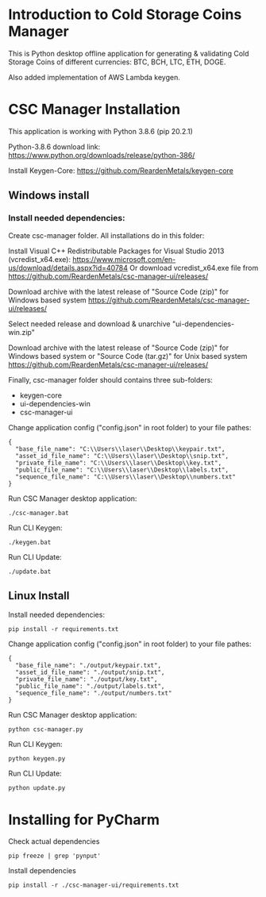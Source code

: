 # Introduction to Cold Storage Coins Manager

This is Python desktop offline application for generating & validating Cold Storage Coins of different currencies: BTC, BCH, LTC, ETH, DOGE.

Also added implementation of AWS Lambda keygen.

# CSC Manager Installation

This application is working with Python 3.8.6 (pip 20.2.1)

Python-3.8.6 download link: https://www.python.org/downloads/release/python-386/

Install Keygen-Core: https://github.com/ReardenMetals/keygen-core

## Windows install
    
### Install needed dependencies:

Create csc-manager folder. All installations do in this folder:

Install Visual C++ Redistributable Packages for Visual Studio 2013 (vcredist_x64.exe):
https://www.microsoft.com/en-us/download/details.aspx?id=40784
Or download vcredist_x64.exe file from https://github.com/ReardenMetals/csc-manager-ui/releases/

Download archive with the latest release of "Source Code (zip)" for Windows based system
https://github.com/ReardenMetals/csc-manager-ui/releases/

Select needed release and download & unarchive "ui-dependencies-win.zip" 
    
Download archive with the latest release of "Source Code (zip)" for Windows based system or "Source Code (tar.gz)" for Unix based system
https://github.com/ReardenMetals/csc-manager-ui/releases/

Finally, csc-manager folder should contains three sub-folders: 

- keygen-core
- ui-dependencies-win
- csc-manager-ui

Change application config ("config.json" in root folder) to your file pathes:

    {
      "base_file_name": "C:\\Users\\laser\\Desktop\\keypair.txt",
      "asset_id_file_name": "C:\\Users\\laser\\Desktop\\snip.txt",
      "private_file_name": "C:\\Users\\laser\\Desktop\\key.txt",
      "public_file_name": "C:\\Users\\laser\\Desktop\\labels.txt",
      "sequence_file_name": "C:\\Users\\laser\\Desktop\\numbers.txt"
    }
    
Run CSC Manager desktop application:

    ./csc-manager.bat
    
Run CLI Keygen:

    ./keygen.bat
    
Run CLI Update:

    ./update.bat
    
## Linux Install

Install needed dependencies:

    pip install -r requirements.txt
    
Change application config ("config.json" in root folder) to your file pathes:
    
    {
      "base_file_name": "./output/keypair.txt",
      "asset_id_file_name": "./output/snip.txt",
      "private_file_name": "./output/key.txt",
      "public_file_name": "./output/labels.txt",
      "sequence_file_name": "./output/numbers.txt"
    }
    
Run CSC Manager desktop application:

    python csc-manager.py
    
Run CLI Keygen:

    python keygen.py
    
Run CLI Update:

    python update.py

# Installing for PyCharm

Check actual dependencies

    pip freeze | grep 'pynput'

Install dependencies

    pip install -r ./csc-manager-ui/requirements.txt